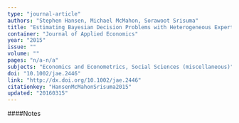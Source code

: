 ```yaml
---
type: "journal-article"
authors: "Stephen Hansen, Michael McMahon, Sorawoot Srisuma"
title: "Estimating Bayesian Decision Problems with Heterogeneous Expertise"
container: "Journal of Applied Economics"
year: "2015"
issue: ""
volume: ""
pages: "n/a-n/a"
subjects: "Economics and Econometrics, Social Sciences (miscellaneous)"
doi: "10.1002/jae.2446"
link: "http://dx.doi.org/10.1002/jae.2446"
citationkey: "HansenMcMahonSrisuma2015"
updated: "20160315"
---
```


####Notes
